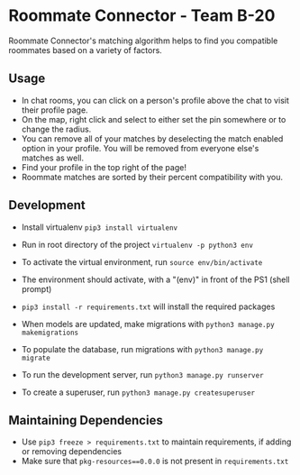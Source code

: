# Roommate Connector - Team B-20 
Roommate Connector's matching algorithm helps to find you compatible roommates based on a variety of factors. 

## Usage ##
* In chat rooms, you can click on a person's profile above the chat to visit their profile page.
* On the map, right click and select to either set the pin somewhere or to change the radius.
* You can remove all of your matches by deselecting the match enabled option in your profile. You will be removed from everyone else's matches as well.
* Find your profile in the top right of the page!
* Roommate matches are sorted by their percent compatibility with you.

## Development ##

* Install virtualenv
`pip3 install virtualenv`

* Run in root directory of the project
`virtualenv -p python3 env`

* To activate the virtual environment, run
`source env/bin/activate`

* The environment should activate, with a "(env)" in front of the PS1 (shell prompt)

* `pip3 install -r requirements.txt` will install the required packages

* When models are updated, make migrations with
`python3 manage.py makemigrations`

* To populate the database, run migrations with
`python3 manage.py migrate`

* To run the development server, run
`python3 manage.py runserver`

* To create a superuser, run
`python3 manage.py createsuperuser`

## Maintaining Dependencies ##
* Use `pip3 freeze > requirements.txt` to maintain requirements, if adding or removing dependencies
* Make sure that `pkg-resources==0.0.0` is not present in `requirements.txt`
